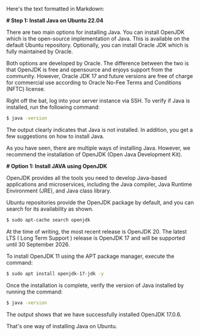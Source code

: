 Here's the text formatted in Markdown:

**# Step 1: Install Java on Ubuntu 22.04**

There are two main options for installing Java. You can install OpenJDK which is the open-source implementation of Java. This is available on the default Ubuntu repository. Optionally, you can install Oracle JDK which is fully maintained by Oracle.

Both options are developed by Oracle. The difference between the two is that OpenJDK is free and opensource and enjoys support from the community. However, Oracle JDK 17 and future versions are free of charge for commercial use according to Oracle No-Fee Terms and Conditions (NFTC) license.

Right off the bat, log into your server instance via SSH. To verify if Java is installed, run the following command:

```bash
$ java -version
```

The output clearly indicates that Java is not installed. In addition, you get a few suggestions on how to install Java.

As you have seen, there are multiple ways of installing Java. However, we recommend the installation of OpenJDK (Open Java Development Kit).

**# Option 1: Install JAVA using OpenJDK**

OpenJDK provides all the tools you need to develop Java-based applications and microservices, including the Java compiler, Java Runtime Environment (JRE), and Java class library.

Ubuntu repositories provide the OpenJDK package by default, and you can search for its availability as shown.

```bash
$ sudo apt-cache search openjdk
```

At the time of writing, the most recent release is OpenJDK 20. The latest LTS ( Long Term Support ) release is OpenJDK 17 and will be supported until 30 September 2026.

To install OpenJDK 11 using the APT package manager, execute the command:

```bash
$ sudo apt install openjdk-17-jdk -y
```

Once the installation is complete, verify the version of Java installed by running the command:

```bash
$ java -version
```

The output shows that we have successfully installed OpenJDK 17.0.6.

That's one way of installing Java on Ubuntu.
```
